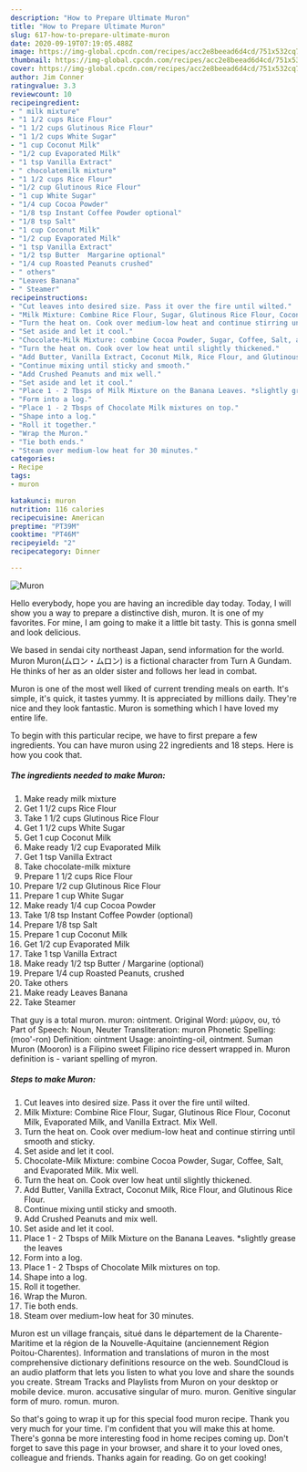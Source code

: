 ```yaml
---
description: "How to Prepare Ultimate Muron"
title: "How to Prepare Ultimate Muron"
slug: 617-how-to-prepare-ultimate-muron
date: 2020-09-19T07:19:05.488Z
image: https://img-global.cpcdn.com/recipes/acc2e8beead6d4cd/751x532cq70/muron-recipe-main-photo.jpg
thumbnail: https://img-global.cpcdn.com/recipes/acc2e8beead6d4cd/751x532cq70/muron-recipe-main-photo.jpg
cover: https://img-global.cpcdn.com/recipes/acc2e8beead6d4cd/751x532cq70/muron-recipe-main-photo.jpg
author: Jim Conner
ratingvalue: 3.3
reviewcount: 10
recipeingredient:
- " milk mixture"
- "1 1/2 cups Rice Flour"
- "1 1/2 cups Glutinous Rice Flour"
- "1 1/2 cups White Sugar"
- "1 cup Coconut Milk"
- "1/2 cup Evaporated Milk"
- "1 tsp Vanilla Extract"
- " chocolatemilk mixture"
- "1 1/2 cups Rice Flour"
- "1/2 cup Glutinous Rice Flour"
- "1 cup White Sugar"
- "1/4 cup Cocoa Powder"
- "1/8 tsp Instant Coffee Powder optional"
- "1/8 tsp Salt"
- "1 cup Coconut Milk"
- "1/2 cup Evaporated Milk"
- "1 tsp Vanilla Extract"
- "1/2 tsp Butter  Margarine optional"
- "1/4 cup Roasted Peanuts crushed"
- " others"
- "Leaves Banana"
- " Steamer"
recipeinstructions:
- "Cut leaves into desired size. Pass it over the fire until wilted."
- "Milk Mixture: Combine Rice Flour, Sugar, Glutinous Rice Flour, Coconut Milk, Evaporated Milk, and Vanilla Extract. Mix Well."
- "Turn the heat on. Cook over medium-low heat and continue stirring until smooth and sticky."
- "Set aside and let it cool."
- "Chocolate-Milk Mixture: combine Cocoa Powder, Sugar, Coffee, Salt, and Evaporated Milk. Mix well."
- "Turn the heat on. Cook over low heat until slightly thickened."
- "Add Butter, Vanilla Extract, Coconut Milk, Rice Flour, and Glutinous Rice Flour."
- "Continue mixing until sticky and smooth."
- "Add Crushed Peanuts and mix well."
- "Set aside and let it cool."
- "Place 1 - 2 Tbsps of Milk Mixture on the Banana Leaves. *slightly grease the leaves"
- "Form into a log."
- "Place 1 - 2 Tbsps of Chocolate Milk mixtures on top."
- "Shape into a log."
- "Roll it together."
- "Wrap the Muron."
- "Tie both ends."
- "Steam over medium-low heat for 30 minutes."
categories:
- Recipe
tags:
- muron

katakunci: muron 
nutrition: 116 calories
recipecuisine: American
preptime: "PT39M"
cooktime: "PT46M"
recipeyield: "2"
recipecategory: Dinner

---
```



![Muron](https://img-global.cpcdn.com/recipes/acc2e8beead6d4cd/751x532cq70/muron-recipe-main-photo.jpg)

Hello everybody, hope you are having an incredible day today. Today, I will show you a way to prepare a distinctive dish, muron. It is one of my favorites. For mine, I am going to make it a little bit tasty. This is gonna smell and look delicious.

We based in sendai city northeast Japan, send information for the world. Muron Muron(ムロン・ムロン) is a fictional character from Turn A Gundam. He thinks of her as an older sister and follows her lead in combat.

Muron is one of the most well liked of current trending meals on earth. It's simple, it's quick, it tastes yummy. It is appreciated by millions daily. They're nice and they look fantastic. Muron is something which I have loved my entire life.


To begin with this particular recipe, we have to first prepare a few ingredients. You can have muron using 22 ingredients and 18 steps. Here is how you cook that.

<!--inarticleads1-->

##### The ingredients needed to make Muron:

1. Make ready  milk mixture
1. Get 1 1/2 cups Rice Flour
1. Take 1 1/2 cups Glutinous Rice Flour
1. Get 1 1/2 cups White Sugar
1. Get 1 cup Coconut Milk
1. Make ready 1/2 cup Evaporated Milk
1. Get 1 tsp Vanilla Extract
1. Take  chocolate-milk mixture
1. Prepare 1 1/2 cups Rice Flour
1. Prepare 1/2 cup Glutinous Rice Flour
1. Prepare 1 cup White Sugar
1. Make ready 1/4 cup Cocoa Powder
1. Take 1/8 tsp Instant Coffee Powder (optional)
1. Prepare 1/8 tsp Salt
1. Prepare 1 cup Coconut Milk
1. Get 1/2 cup Evaporated Milk
1. Take 1 tsp Vanilla Extract
1. Make ready 1/2 tsp Butter / Margarine (optional)
1. Prepare 1/4 cup Roasted Peanuts, crushed
1. Take  others
1. Make ready Leaves Banana
1. Take  Steamer


That guy is a total muron. muron: ointment. Original Word: μύρον, ου, τό Part of Speech: Noun, Neuter Transliteration: muron Phonetic Spelling: (moo&#39;-ron) Definition: ointment Usage: anointing-oil, ointment. Suman Muron (Mooron) is a Filipino sweet Filipino rice dessert wrapped in. Muron definition is - variant spelling of myron. 

<!--inarticleads2-->

##### Steps to make Muron:

1. Cut leaves into desired size. Pass it over the fire until wilted.
1. Milk Mixture: Combine Rice Flour, Sugar, Glutinous Rice Flour, Coconut Milk, Evaporated Milk, and Vanilla Extract. Mix Well.
1. Turn the heat on. Cook over medium-low heat and continue stirring until smooth and sticky.
1. Set aside and let it cool.
1. Chocolate-Milk Mixture: combine Cocoa Powder, Sugar, Coffee, Salt, and Evaporated Milk. Mix well.
1. Turn the heat on. Cook over low heat until slightly thickened.
1. Add Butter, Vanilla Extract, Coconut Milk, Rice Flour, and Glutinous Rice Flour.
1. Continue mixing until sticky and smooth.
1. Add Crushed Peanuts and mix well.
1. Set aside and let it cool.
1. Place 1 - 2 Tbsps of Milk Mixture on the Banana Leaves. *slightly grease the leaves
1. Form into a log.
1. Place 1 - 2 Tbsps of Chocolate Milk mixtures on top.
1. Shape into a log.
1. Roll it together.
1. Wrap the Muron.
1. Tie both ends.
1. Steam over medium-low heat for 30 minutes.


Muron est un village français, situé dans le département de la Charente-Maritime et la région de la Nouvelle-Aquitaine (anciennement Région Poitou-Charentes). Information and translations of muron in the most comprehensive dictionary definitions resource on the web. SoundCloud is an audio platform that lets you listen to what you love and share the sounds you create. Stream Tracks and Playlists from Muron on your desktop or mobile device. muron. accusative singular of muro. muron. Genitive singular form of muro. romun. muron. 

So that's going to wrap it up for this special food muron recipe. Thank you very much for your time. I'm confident that you will make this at home. There's gonna be more interesting food in home recipes coming up. Don't forget to save this page in your browser, and share it to your loved ones, colleague and friends. Thanks again for reading. Go on get cooking!
